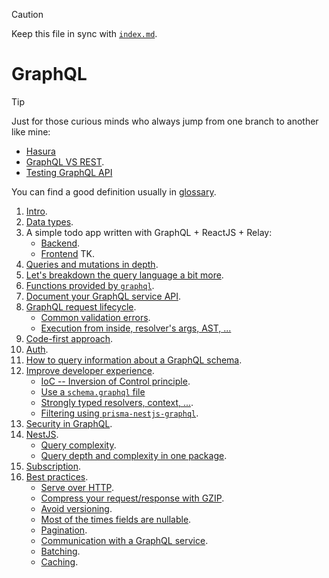 > [!CAUTION]
>
> Keep this file in sync with [`index.md`](../index.md).

# GraphQL

> [!TIP]
>
> Just for those curious minds who always jump from one branch to another like mine:
>
> - [Hasura](../docs/hasura.md)
> - [GraphQL VS REST](https://www.apollographql.com/blog/graphql-vs-rest).
> - [Testing GraphQL API](../docs/testing-graphql.md)

You can find a good definition usually in [glossary](../docs/glossary.md).

1. [Intro](../docs/intro.md).
2. [Data types](../docs/data-types.md).
3. A simple todo app written with GraphQL + ReactJS + Relay:
   - [Backend](../apps/todo-backend/README.md).
   - [Frontend]() TK.
4. [Queries and mutations in depth](../docs/queries-and-mutations.md).
5. [Let's breakdown the query language a bit more](../docs/graphql-query-language-breakdown.md).
6. [Functions provided by `graphql`](../docs/function-provided-by-graphql.md).
7. [Document your GraphQL service API](../docs/documentation.md).
8. [GraphQL request lifecycle](../docs/graphql-req-lifecycle.md).
   - [Common validation errors](../docs/common-errors.md).
   - [Execution from inside, resolver's args, AST, ...](../docs/execution-from-inside.md)
9. [Code-first approach](../docs/code-first.md).
10. [Auth](../docs/auth.md).
11. [How to query information about a GraphQL schema](../docs/introspection.md).
12. [Improve developer experience](../docs/improve-dev-exp/index.md).
    - [IoC -- Inversion of Control principle](../docs/improve-dev-exp/ioc.md).
    - [Use a `schema.graphql` file](../docs/improve-dev-exp/use-schema-graphql-files.md)
    - [Strongly typed resolvers, context, ...](../docs/improve-dev-exp/strongly-typed.md).
    - [Filtering using `prisma-nestjs-graphql`](../docs/improve-dev-exp/filtering-using-prisma-nestjs-graphql.md).
13. [Security in GraphQL](../docs/security.md).
14. [NestJS](../docs/nestjs.md).
    - [Query complexity](../docs/nestjs.md#query-complexity).
    - [Query depth and complexity in one package](../docs/best-practices/query-depth-and-complexity.md).
15. [Subscription](../docs/subscription.md).
16. [Best practices](../docs/best-practices/index.md).
    - [Serve over HTTP](../docs/best-practices/serve-over-http.md).
    - [Compress your request/response with GZIP](../docs/best-practices/compress-your-req-res-with-gzip.md).
    - [Avoid versioning](../docs/best-practices/avoid-versioning.md).
    - [Most of the times fields are nullable](../docs/best-practices/most-of-the-times-fields-are-nullable.md).
    - [Pagination](../docs/best-practices/pagination.md).
    - [Communication with a GraphQL service](../docs/best-practices/communication-with-a-graphql-service.md).
    - [Batching](../docs/best-practices/batching.md).
    - [Caching](../docs/best-practices/caching.md).

